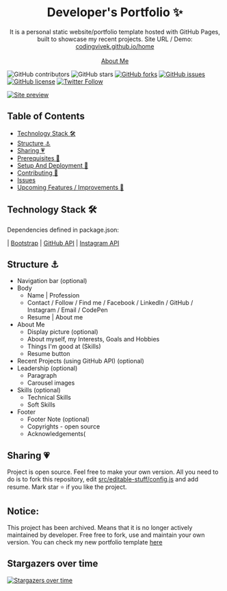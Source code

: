 <!-- PROJECT LOGO -->
<br />
<p align="center">
  <h1 align="center">Developer's Portfolio ✨</h1>

  <p align="center">
    It is a personal static website/portfolio template hosted with GitHub Pages, built to showcase my recent projects. Site URL / Demo: 
    <a href="https://codingvivek.github.io/home">codingvivek.github.io/home</a>
    <br />
    <br />
    <a href="https://codingvivek.github.io">About Me</a>
  </p>
</p>

![GitHub contributors](https://img.shields.io/github/contributors/codingvivek/home?color=ffcc66&style=for-the-badge)
![GitHub stars](https://img.shields.io/github/stars/codingvivek/home?color=ffcc66&style=for-the-badge)
[![GitHub forks](https://img.shields.io/github/forks/codingvivek/home?style=for-the-badge)](https://github.com/codingvivek/star_book/network)
[![GitHub issues](https://img.shields.io/github/issues/codingvivek/home?color=ffcc66&style=for-the-badge)](https://github.com/codingvivek/star_book/issues)
[![GitHub license](https://img.shields.io/github/license/codingvivek/home?style=for-the-badge)](https://github.com/codingvivek/home/blob/master/LICENSE)
[![Twitter Follow](https://img.shields.io/twitter/follow/codingvivek?color=ffcc66&logo=twitter&logoColor=ffffff&style=for-the-badge)](https://twitter.com/codingvivek)

[![Site preview](/public/social-image.png)](https://codingvivek.github.io/home)

## Table of Contents

- [Technology Stack 🛠️](#technology-stack-)
- [Structure ⚓](#structure-)
- [Sharing 💗](#sharing-)
- [Prerequisites 🍪](#prerequisites-)
- [Setup And Deployment 🔧](#setup-and-deployment-)
- [Contributing 🙌](#contributing-)
- [Issues](#issues)
- [Upcoming Features / Improvements 🔗](#upcoming-features-/-improvements-)

## Technology Stack 🛠️

Dependencies defined in package.json:

| [Bootstrap](https://getbootstrap.com/)
| [GitHub API](https://developer.github.com/v3/repos/)
| [Instagram API](https://www.instagram.com/developer/embedding/)

## Structure ⚓

- Navigation bar (optional)
- Body
  - Name | Profession
  - Contact / Follow / Find me / Facebook / LinkedIn / GitHub / Instagram / Email / CodePen
  - Resume | About me
- About Me
  - Display picture (optional)
  - About myself, my Interests, Goals and Hobbies
  - Things I'm good at (Skills)
  - Resume button
- Recent Projects (using GitHub API) (optional)
- Leadership (optional)
  - Paragraph
  - Carousel images
- Skills (optional)
  - Technical Skills
  - Soft Skills
- Footer
  - Footer Note (optional)
  - Copyrights - open source
  - Acknowledgements(

## Sharing 💗

Project is open source. Feel free to make your own version. All you need to do is to fork this repository, edit [src/editable-stuff/config.js](./src/editable-stuff/config.js) and add resume. Mark star ⭐ if you like the project.

## Notice:

This project has been archived. Means that it is no longer actively maintained by developer. Free free to fork, use and maintain your own version. You can check my new portfolio template [here](https://github.com/codingvivek/portfolio)

## Stargazers over time

[![Stargazers over time](https://starchart.cc/hashirshoaeb/home.svg)](https://starchart.cc/codingvivek/home)
